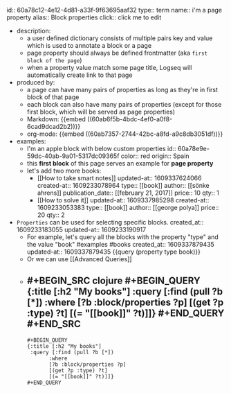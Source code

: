 id:: 60a78c12-4e12-4d81-a33f-9f63695aaf32
type:: term
name:: i'm a page property
alias:: Block properties
click:: click me to edit

- description:
	- a user defined dictionary consists of multiple pairs key and value which is used to annotate a block or a page
	- page property should always be defined frontmatter (aka `first block of the page`)
	- when a property value match some page title, Logseq will automatically create link to that page
- produced by:
	- a page can have many pairs of properties as long as they're in first block of that page
	- each block can also have many pairs of properties (except for those first block, which will be served as page properties)
	- Markdown:
	  {{embed ((60ab6f5b-4bdc-4ef0-a0f8-6cad9dcad2b2))}}
	- org-mode:
	  {{embed ((60ab7357-2744-42bc-a8fd-a9c8db3051df))}}
- examples:
	- I'm an apple block with below custom properties
	  id:: 60a78e9e-59dc-40ab-9a01-5317dc09365f
	  color:: red
	  origin:: Spain
	- this **first block** of this page serves an example for **page property**
	- let's add two more books:
		- [[How to take smart notes]]
		  updated-at:: 1609337624066
		  created-at:: 1609233078964
		  type:: [[book]]
		  author:: [[sönke ahrens]]
		  publication_date:: [[february 21, 2017]]
		  price:: 10
		  qty:: 1
		- [[How to solve it]]
		  updated-at:: 1609337985298
		  created-at:: 1609233053383
		  type:: [[book]]
		  author:: [[george polya]]
		  price:: 20
		  qty:: 2
- `Properties` can be used for selecting specific blocks.
  created_at:: 1609233183055
  updated-at:: 1609233190917
	- For example, let's query all the blocks with the property "type" and the value "book" #examples #books
	  created_at:: 1609337879435
	  updated-at:: 1609337879435
	  {{query (property type book)}}
	- Or we can use [[Advanced Queries]]
	-
	  #+BEGIN_SRC clojure
	          #+BEGIN_QUERY
	          {:title [:h2 "My books"]
	           :query [:find (pull ?b [*])
	                 :where
	                 [?b :block/properties ?p]
	                 [(get ?p :type) ?t]
	                 [(= "[[book]]" ?t)]]}
	          #+END_QUERY
	          #+END_SRC
		-
		  #+BEGIN_QUERY
		  {:title [:h2 "My books"]
		   :query [:find (pull ?b [*])
		         :where
		         [?b :block/properties ?p]
		         [(get ?p :type) ?t]
		         [(= "[[book]]" ?t)]]}
		  #+END_QUERY
